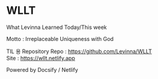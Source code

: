 <!-- docs/README.md -->
# WLLT
What Levinna Learned Today/This week

Motto : Irreplaceable Uniqueness with God

TIL 용 Repository
Repo : https://github.com/Levinna/WLLT<br>
Site : https://wllt.netlify.app

Powered by Docsify / Netlify